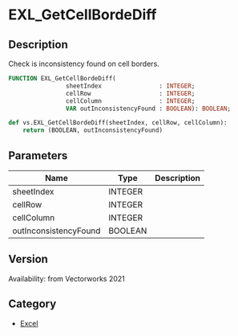 # EXL_GetCellBordeDiff

## Description
Check is inconsistency found on cell borders.

```pascal
FUNCTION EXL_GetCellBordeDiff(
				sheetIndex                : INTEGER;
				cellRow                   : INTEGER;
				cellColumn                : INTEGER;
				VAR outInconsistencyFound : BOOLEAN): BOOLEAN;
```

```python
def vs.EXL_GetCellBordeDiff(sheetIndex, cellRow, cellColumn):
    return (BOOLEAN, outInconsistencyFound)
```

## Parameters
|Name|Type|Description|
|---|---|---|
|sheetIndex|INTEGER|   |
|cellRow|INTEGER|   |
|cellColumn|INTEGER|   |
|outInconsistencyFound|BOOLEAN|   |

## Version
Availability: from Vectorworks 2021

## Category
* [Excel](../Categories/Excel.md)
